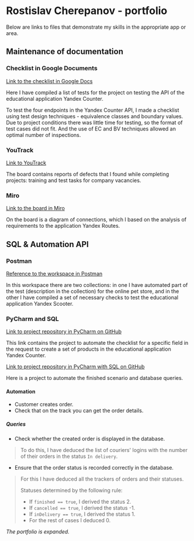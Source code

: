 # Rostislav Cherepanov - portfolio

Below are links to files that demonstrate my skills in the appropriate app or area.

## Maintenance of documentation

### Checklist in Google Documents

[Link to the checklist in Google Docs](https://docs.google.com/spreadsheets/d/1Hc3tJqIDyNmGdxQrubZLAf-fjmpPrXA9Z1Y6-yMejwQ/edit?usp=sharing)

Here I have compiled a list of tests for the project on testing the API of the educational application Yandex Counter.

To test the four endpoints in the Yandex Counter API, I made a checklist using test design techniques - equivalence classes and boundary values.
Due to project conditions there was little time for testing, so the format of test cases did not fit. And the use of EC and BV techniques allowed an optimal number of inspections.

### YouTrack

[Link to YouTrack](https://cherrost.youtrack.cloud/)

The board contains reports of defects that I found while completing projects: training and test tasks for company vacancies.

### Miro

[Link to the board in Miro](https://miro.com/app/board/uXjVP5XSdL0=/?moveToWidget=3458764566784593677&cot=14)

On the board is a diagram of connections, which I based on the analysis of requirements to the application Yandex Routes.

## SQL & Automation API

### Postman

[Reference to the workspace in Postman](https://www.postman.com/rostislav-postman/workspace/cher-rost-public)

In this workspace there are two collections: in one I have automated part of the test (description in the collection) for the online pet store, and in the other I have compiled a set of necessary checks to test the educational application Yandex Scooter.

### PyCharm and SQL

[Link to project repository in PyCharm on GitHub](https://github.com/webcheriff/project_11_automate_checklist.git)

This link contains the project to automate the checklist for a specific field in the request to create a set of products in the educational application Yandex Counter.

[Link to project repository in PyCharm with SQL on GitHub](https://github.com/webcheriff/project_12_final_project.git)

Here is a project to automate the finished scenario and database queries.

#### Automation

* Customer creates order.
* Check that on the track you can get the order details.

##### Queries

* Check whether the created order is displayed in the database.

> To do this, I have deduced the list of couriers' logins with the number of their orders in the status `In delivery`.

* Ensure that the order status is recorded correctly in the database.

> For this I have deduced all the trackers of orders and their statuses.
>
> Statuses determined by the following rule:
>
> * If `finished == true`, I derived the status 2.
> * If `cancelled == true`, I derived the status -1.
> * If `inDelivery == true`, I derived the status 1.
> * For the rest of cases I deduced 0.

*The portfolio is expanded.*
